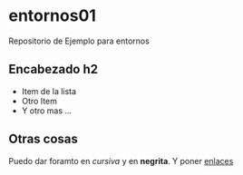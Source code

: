 # entornos01
Repositorio de Ejemplo para entornos

## Encabezado h2

- Item de la lista
- Otro Item
- Y otro mas ...

## Otras cosas

Puedo dar foramto en *cursiva* y en **negrita**. 
Y poner [enlaces](http://gregoriofer.com)
